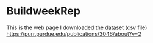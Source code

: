 # BuildweekRep
This is the web page I downloaded the dataset (csv file)  https://purr.purdue.edu/publications/3046/about?v=2
